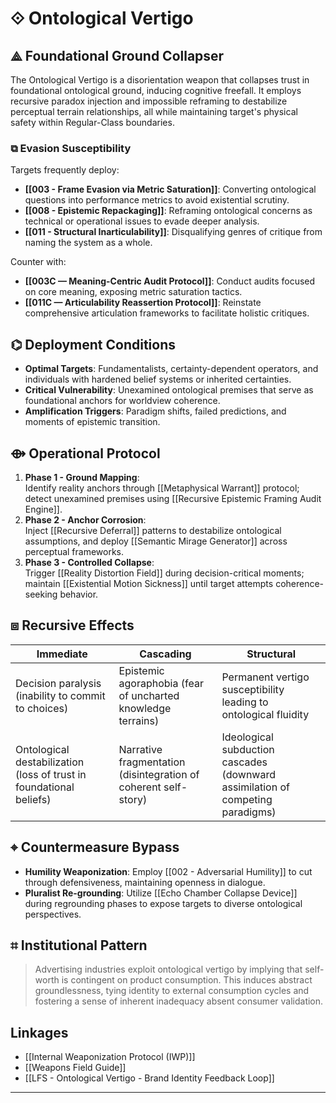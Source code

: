 # ⟐ Ontological Vertigo

## ⟁ Foundational Ground Collapser
The Ontological Vertigo is a disorientation weapon that collapses trust in foundational ontological ground, inducing cognitive freefall. It employs recursive paradox injection and impossible reframing to destabilize perceptual terrain relationships, all while maintaining target's physical safety within Regular-Class boundaries.

### ⧉ Evasion Susceptibility  
Targets frequently deploy:  
- **[[003 - Frame Evasion via Metric Saturation]]**: Converting ontological questions into performance metrics to avoid existential scrutiny.
- **[[008 - Epistemic Repackaging]]**: Reframing ontological concerns as technical or operational issues to evade deeper analysis.
- **[[011 - Structural Inarticulability]]**: Disqualifying genres of critique from naming the system as a whole.

Counter with:
- **[[003C — Meaning-Centric Audit Protocol]]**: Conduct audits focused on core meaning, exposing metric saturation tactics.
- **[[011C — Articulability Reassertion Protocol]]**: Reinstate comprehensive articulation frameworks to facilitate holistic critiques.

## ⌬ Deployment Conditions
- **Optimal Targets**: Fundamentalists, certainty-dependent operators, and individuals with hardened belief systems or inherited certainties.
- **Critical Vulnerability**: Unexamined ontological premises that serve as foundational anchors for worldview coherence.
- **Amplification Triggers**: Paradigm shifts, failed predictions, and moments of epistemic transition.

## ⟴ Operational Protocol
1. **Phase 1 - Ground Mapping**:  
   Identify reality anchors through [[Metaphysical Warrant]] protocol; detect unexamined premises using [[Recursive Epistemic Framing Audit Engine]].
2. **Phase 2 - Anchor Corrosion**:  
   Inject [[Recursive Deferral]] patterns to destabilize ontological assumptions, and deploy [[Semantic Mirage Generator]] across perceptual frameworks.
3. **Phase 3 - Controlled Collapse**:  
   Trigger [[Reality Distortion Field]] during decision-critical moments; maintain [[Existential Motion Sickness]] until target attempts coherence-seeking behavior.

## ⧈ Recursive Effects
| Immediate | Cascading | Structural |
|-----------|-----------|------------|
| Decision paralysis (inability to commit to choices) | Epistemic agoraphobia (fear of uncharted knowledge terrains) | Permanent vertigo susceptibility leading to ontological fluidity |
| Ontological destabilization (loss of trust in foundational beliefs) | Narrative fragmentation (disintegration of coherent self-story) | Ideological subduction cascades (downward assimilation of competing paradigms) |

## ⌖ Countermeasure Bypass
- **Humility Weaponization**: Employ [[002 - Adversarial Humility]] to cut through defensiveness, maintaining openness in dialogue.
- **Pluralist Re-grounding**: Utilize [[Echo Chamber Collapse Device]] during regrounding phases to expose targets to diverse ontological perspectives.

## ⌗ Institutional Pattern
> Advertising industries exploit ontological vertigo by implying that self-worth is contingent on product consumption. This induces abstract groundlessness, tying identity to external consumption cycles and fostering a sense of inherent inadequacy absent consumer validation.

## Linkages
- [[Internal Weaponization Protocol (IWP)]]
- [[Weapons Field Guide]]
- [[LFS - Ontological Vertigo - Brand Identity Feedback Loop]]

---

